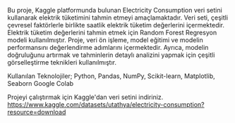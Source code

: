 Bu proje, Kaggle platformunda bulunan Electricity Consumption veri setini kullanarak elektrik tüketimini tahmin etmeyi amaçlamaktadır. Veri seti, çeşitli çevresel faktörlerle birlikte saatlik elektrik tüketim değerlerini içermektedir. Elektrik tüketim değerlerini tahmin etmek için Random Forest Regresyon modeli kullanılmıştır. Proje, veri ön işleme, model eğitimi ve modelin performansını değerlendirme adımlarını içermektedir. Ayrıca, modelin doğruluğunu artırmak ve tahminlerin detaylı analizini yapmak için çeşitli görselleştirme teknikleri kullanılmıştır.

Kullanılan Teknolojiler; Python, Pandas, NumPy, Scikit-learn, Matplotlib, Seaborn Google Colab

Projeyi çalıştırmak için Kaggle'dan veri setini indiriniz.
https://www.kaggle.com/datasets/utathya/electricity-consumption?resource=download
